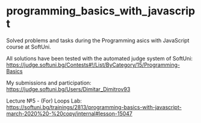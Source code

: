 # programming_basics_with_javascript
 Solved problems and tasks during the Programming asics with JavaScript course at SoftUni.

All solutions have been tested with the automated judge system of SoftUni:
 https://judge.softuni.bg/Contests#!/List/ByCategory/15/Programming-Basics

My submissions and participation:
 https://judge.softuni.bg/Users/Dimitar_Dimitrov93

Lecture №5 - (For) Loops Lab:
https://softuni.bg/trainings/2813/programming-basics-with-javascript-march-2020%20-%20copy/internal#lesson-15047